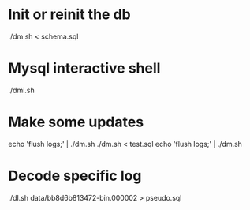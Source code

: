 # Init or reinit the db

./dm.sh < schema.sql

# Mysql interactive shell

./dmi.sh

# Make some updates

echo 'flush logs;' | ./dm.sh
./dm.sh < test.sql
echo 'flush logs;' | ./dm.sh

# Decode specific log

./dl.sh data/bb8d6b813472-bin.000002 > pseudo.sql
